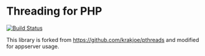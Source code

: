 # Threading for PHP

[![Build Status](https://travis-ci.org/appserver-io-php/pthreads.svg?branch=master)](https://travis-ci.org/appserver-io-php/pthreads)

This library is forked from https://github.com/krakjoe/pthreads and modified for appserver usage.